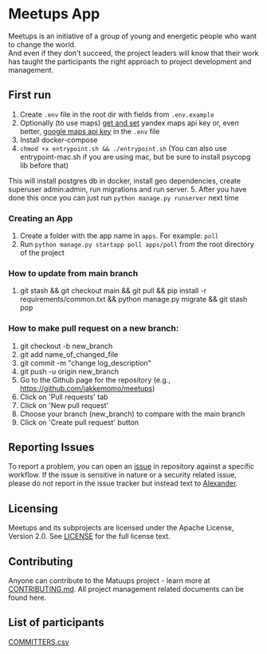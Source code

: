 # Meetups App

Meetups is an initiative of a group of young and energetic people who want to change the world.  
And even if they don't succeed, the project leaders will know that their work has taught the participants the right approach to project development and management.

## First run
1. Create `.env` file in the root dir with fields from `.env.example`
2. Optionally (to use maps) [get and set](https://yandex.ru/dev/jsapi-v2-1/doc/ru/#get-api-key) yandex maps api key or, even better, [google maps api key](https://developers.google.com/maps/documentation/javascript/get-api-key) in the `.env` file
3. Install docker-compose
4. `chmod +x entrypoint.sh && ./entrypoint.sh` (You can also use entrypoint-mac.sh if you are using mac, but be sure to install psycopg lib before that)

This will install postgres db in docker, install geo dependencies, create superuser admin:admin, run migrations and run server.
5. After you have done this once you can just run `python manage.py runserver` next time


### Creating an App
1. Create a folder with the app name in `apps`. For example: `poll`
2. Run `python manage.py startapp poll apps/poll` from the root directory of the project

### How to update from main branch
1. git stash && git checkout main && git pull && pip install -r requirements/common.txt && python manage.py migrate && git stash pop

### How to make pull request on a new branch:
1. git checkout -b new_branch
2. git add name_of_changed_file
3. git commit -m "change log_description"
4. git push -u origin new_branch
5. Go to the Github page for the repository (e.g., https://github.com/jakkemomo/meetups)
6. Click on 'Pull requests' tab
7. Click on 'New pull request'
8. Choose your branch (new_branch) to compare with the main branch
9. Click on 'Create pull request' button

## Reporting Issues
To report a problem, you can open an [issue](https://github.com/jakkemomo/meetups/issues) in repository against a specific workflow. If the issue is sensitive in nature or a security related issue, please do not report in the issue tracker but instead text to [Alexander](https://t.me/jaqombo).

## Licensing
Meetups and its subprojects are licensed under the Apache License, Version 2.0. See [LICENSE](https://github.com/jakkemomo/meetups/blob/main/LICENSE) for the full license text.

## Contributing

Anyone can contribute to the Matuups project - learn more at [CONTRIBUTING.md](https://github.com/jakkemomo/meetups/blob/main/docs/CONTRIBUTING.md). All project management related documents can be found here.

## List of participants

[COMMITTERS.csv](https://github.com/jakkemomo/meetups/blob/main/docs/COMMITTERS.csv)
